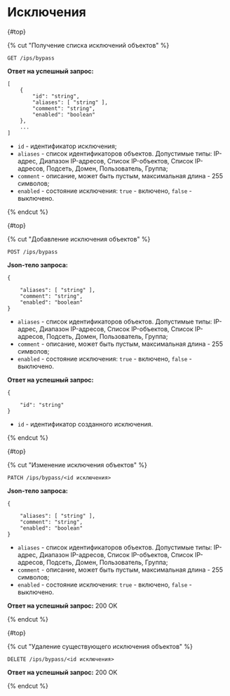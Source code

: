 # Исключения

{#top}

{% cut "Получение списка исключений объектов" %}

```
GET /ips/bypass
```

**Ответ на успешный запрос:**

```json5
[
    {
        "id": "string",
        "aliases": [ "string" ],
        "comment": "string",
        "enabled": "boolean"
    },
    ...
]
```

* `id` - идентификатор исключения;
* `aliases` - список идентификаторов объектов. Допустимые типы: IP-адрес, Диапазон IP-адресов, Список IP-объектов, Список IP-адресов, Подсеть, Домен, Пользователь, Группа;
* `comment` - описание, может быть пустым, максимальная длина - 255 символов;
* `enabled` - состояние исключения: `true` - включено, `false` - выключено.

{% endcut %}

{#top}

{% cut "Добавление исключения объектов" %}

```
POST /ips/bypass
```

**Json-тело запроса:**

```json5
{

    "aliases": [ "string" ],
    "comment": "string",
    "enabled": "boolean"
}
```

* `aliases` - список идентификаторов объектов. Допустимые типы: IP-адрес, Диапазон IP-адресов, Список IP-объектов, Список IP-адресов, Подсеть, Домен, Пользователь, Группа;
* `comment` - описание, может быть пустым, максимальная длина - 255 символов;
* `enabled` - состояние исключения: `true` - включено, `false` - выключено.

**Ответ на успешный запрос:**

```json5
{

    "id": "string"
}
```

* `id` - идентификатор созданного исключения.

{% endcut %}

{#top}

{% cut "Изменение исключения объектов" %}

```
PATCH /ips/bypass/<id исключения>
```

**Json-тело запроса:**

```json5
{

    "aliases": [ "string" ],
    "comment": "string",
    "enabled": "boolean"
}
```

* `aliases` - список идентификаторов объектов. Допустимые типы: IP-адрес, Диапазон IP-адресов, Список IP-объектов, Список IP-адресов, Подсеть, Домен, Пользователь, Группа;
* `comment` - описание, может быть пустым, максимальная длина - 255 символов;
* `enabled` - состояние исключения: `true` - включено, `false` - выключено.

**Ответ на успешный запрос:** 200 OK

{% endcut %}

{#top}

{% cut "Удаление существующего исключения объектов" %}

```
DELETE /ips/bypass/<id исключения>
```

**Ответ на успешный запрос:** 200 OK

{% endcut %}

